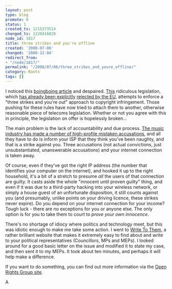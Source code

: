 ```yaml
---
layout: post
type: blog
promote: 0
status: 1
created_ts: 1215373514
changed_ts: 1228416820
node_id: 1817
title: three strikes and you're offline
created: '2008-07-06'
changed: '2008-12-04'
redirect_from:
- "/node/1817/"
permalink: "/2008/07/06/three_strikes_and_youre_offline/"
category: Rants
tags: []
---
```

I noticed this [boingboing article](http://www.boingboing.net/2008/07/05/europeans-you-have-u.html) and despaired.  [This](http://www.openrightsgroup.org/2008/07/02/write-to-your-mep-say-no-to-3-strikes-through-the-backdoor/) ridiculous legislation, which [has already been explicitly](http://www.infoworld.com/article/08/04/10/Europe-rejects-plan-to-criminalize-file-sharing_1.html) [rejected by the EU](http://www.openrightsgroup.org/2008/04/10/european-parliament-condemns-3-strikes-approach/), attempts to enforce a "three strikes and you're out" approach to copyright infringement.  Those pushing for these rules have now tried to attach them to another, otherwise reasonable piece of telecoms legislation. Whether or not you agree with this in principle, the legislation on offer is hopelessly broken...
<!--break-->
The main problem is the lack of accountability and due process.  [The music industry has made a number of high-profile mistaken accusations](http://news.bbc.co.uk/2/hi/entertainment/3140160.stm), and all they have to do is inform your ISP that they think you've been naughty, and that is a strike against you.  Three accusations (not actual convictions, just unsubstantiated, unanswerable accusations) and your internet connection is taken away.

Of course, even if they've got the right IP address (the number that identifies your computer on the internet), and hooked it up to the right household, it's a bit of a stretch to presume *all* the users of that connection are guilty.  It casts aside the whole "innocent until proven guilty" thing, and even if it was due to a third-party hacking into your wireless network, or simply a house guest of an unfortunate disposition, it still counts against you (and presumably, unlike points on your driving licence, these strikes never expire).  Do you depend on your internet connection for your income?  Tough luck - there are no exceptions for you or anyone else.  The only option is for you to take them to court to *prove your own innocence*.

There's no shortage of idiocy where politics and technology meet, but this was idiotic enough to make me take some action.  I went to [Write To Them](http://www.writetothem.com/), a rather brilliant website that makes it extremely easy to find about and write to your political representatives (Councillors, MPs and MEPs).  I looked around for a good basic letter on the issue and modified it to state my case, and then sent it to my MEPs.  It took about ten minutes, and perhaps it will help make a difference.

If you want to do something, you can find out more information via the [Open Rights Group site](http://www.openrightsgroup.org/2008/07/02/write-to-your-mep-say-no-to-3-strikes-through-the-backdoor/).

A
